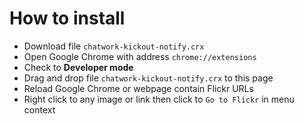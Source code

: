 # How to install

* Download file ``chatwork-kickout-notify.crx``
* Open Google Chrome with address ``chrome://extensions``
* Check to __Developer mode__
* Drag and drop file ``chatwork-kickout-notify.crx`` to this page
* Reload Google Chrome or webpage contain Flickr URLs
* Right click to any image or link then click to ``Go to Flickr`` in menu context
